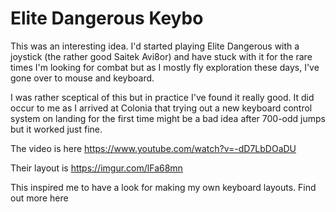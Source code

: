 # Elite Dangerous Keybo

This was an interesting idea. I'd started playing Elite Dangerous with a joystick (the rather good Saitek Avi8or) and have stuck with it for the rare times I'm looking for combat but as I mostly fly exploration these days, I've gone over to mouse and keyboard.

I was rather sceptical of this but in practice I've found it really good. It did occur to me as I arrived at Colonia that trying out a new keyboard control system on landing for the first time might be a bad idea after 700-odd jumps but it worked just fine. 

The video is here https://www.youtube.com/watch?v=-dD7LbDOaDU 

Their layout is https://imgur.com/lFa68mn

This inspired me to have a look for making my own keyboard layouts. Find out more here
